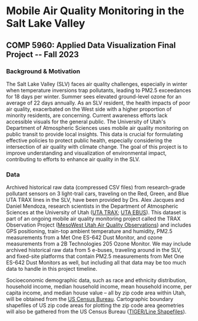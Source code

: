 # Mobile Air Quality Monitoring in the Salt Lake Valley

## COMP 5960: Applied Data Visualization Final Project -- Fall 2023

### Background & Motivation

The Salt Lake Valley (SLV) faces air quality challenges, especially in winter when temperature inversions trap pollutants, leading to PM2.5 exceedances for 18 days per winter. Summer sees elevated ground-level ozone for an average of 22 days annually. As an SLV resident, the health impacts of poor air quality, exacerbated on the West side with a higher proportion of minority residents, are concerning. Current awareness efforts lack accessible visuals for the general public. The University of Utah's Department of Atmospheric Sciences uses mobile air quality monitoring on public transit to provide local insights. This data is crucial for formulating effective policies to protect public health, especially considering the intersection of air quality with climate change. The goal of this project is to improve understanding and visualization of environmental impact, contributing to efforts to enhance air quality in the SLV.

### Data

Archived historical raw data (compressed CSV files) from research-grade pollutant sensors on 3 light-trail cars, traveling on the Red, Green, and Blue UTA TRAX lines in the SLV, have been provided by Drs. Alex Jacques and Daniel Mendoza, research scientists in the Department of Atmospheric Sciences at the University of Utah ([UTA TRAX](https://utahaq.chpc.utah.edu/aq/historical_archive/UTA_TRAX/); [UTA EBUS](https://utahaq.chpc.utah.edu/aq/historical_archive/UTA_EBUS/)). This dataset is part of an ongoing mobile air quality monitoring project called the TRAX Observation Project ([MesoWest Utah Air Quality Observations](https://utahaq.chpc.utah.edu/aq/cgi-bin/mobile_data.cgi)) and includes GPS positioning, train-top ambient temperature and humidity, PM2.5 measurements from a Met One ES-642 Dust Monitor, and ozone measurements from a 2B Technologies 205 Ozone Monitor. We may include archived historical raw data from 5 e-buses, traveling around in the SLV, and fixed-site platforms that contain PM2.5 measurements from Met One ES-642 Dust Monitors as well, but including all that data may be too much data to handle in this project timeline.

Socioeconomic demographic data, such as race and ethnicity distribution, household income, median household income, mean household income, per capita income, and median house value – all by zip code area within Utah, will be obtained from the [US Census Bureau](https://data.census.gov/). Cartographic boundary shapefiles of US zip code areas for plotting the zip code area geometries will also be gathered from the US Census Bureau ([TIGER/Line Shapefiles](https://www.census.gov/geographies/mapping-files/time-series/geo/tiger-line-file.html)).
